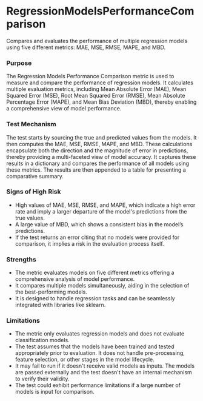 # RegressionModelsPerformanceComparison

Compares and evaluates the performance of multiple regression models using five different metrics: MAE, MSE, RMSE,
MAPE, and MBD.

### Purpose

The Regression Models Performance Comparison metric is used to measure and compare the performance of regression
models. It calculates multiple evaluation metrics, including Mean Absolute Error (MAE), Mean Squared Error (MSE),
Root Mean Squared Error (RMSE), Mean Absolute Percentage Error (MAPE), and Mean Bias Deviation (MBD), thereby
enabling a comprehensive view of model performance.

### Test Mechanism

The test starts by sourcing the true and predicted values from the models. It then computes the MAE, MSE, RMSE,
MAPE, and MBD. These calculations encapsulate both the direction and the magnitude of error in predictions, thereby
providing a multi-faceted view of model accuracy. It captures these results in a dictionary and compares the
performance of all models using these metrics. The results are then appended to a table for presenting a
comparative summary.

### Signs of High Risk

- High values of MAE, MSE, RMSE, and MAPE, which indicate a high error rate and imply a larger departure of the
model's predictions from the true values.
- A large value of MBD, which shows a consistent bias in the model’s predictions.
- If the test returns an error citing that no models were provided for comparison, it implies a risk in the
evaluation process itself.

### Strengths

- The metric evaluates models on five different metrics offering a comprehensive analysis of model performance.
- It compares multiple models simultaneously, aiding in the selection of the best-performing models.
- It is designed to handle regression tasks and can be seamlessly integrated with libraries like sklearn.

### Limitations

- The metric only evaluates regression models and does not evaluate classification models.
- The test assumes that the models have been trained and tested appropriately prior to evaluation. It does not
handle pre-processing, feature selection, or other stages in the model lifecycle.
- It may fail to run if it doesn't receive valid models as inputs. The models are passed externally and the test
doesn't have an internal mechanism to verify their validity.
- The test could exhibit performance limitations if a large number of models is input for comparison.